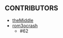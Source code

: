 ## CONTRIBUTORS

- [theMiddle](https://github.com/theMiddleBlue)
- [rom3ocrash](https://github.com/rom3ocrash)
  - #62
